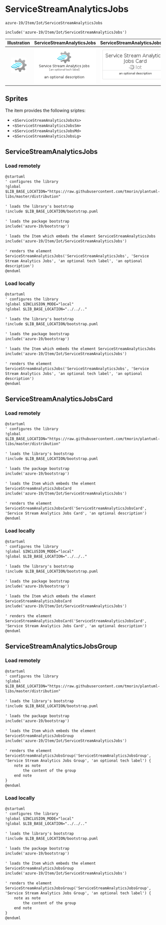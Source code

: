 # ServiceStreamAnalyticsJobs


```text
azure-19/Item/Iot/ServiceStreamAnalyticsJobs
```

```text
include('azure-19/Item/Iot/ServiceStreamAnalyticsJobs')
```



| Illustration | ServiceStreamAnalyticsJobs | ServiceStreamAnalyticsJobsCard | ServiceStreamAnalyticsJobsGroup |
| :---: | :---: | :---: | :---: |
| ![illustration for Illustration](../../../azure-19/Item/Iot/ServiceStreamAnalyticsJobs.png) | ![illustration for ServiceStreamAnalyticsJobs](../../../azure-19/Item/Iot/ServiceStreamAnalyticsJobs.Local.png) | ![illustration for ServiceStreamAnalyticsJobsCard](../../../azure-19/Item/Iot/ServiceStreamAnalyticsJobsCard.Local.png) | ![illustration for ServiceStreamAnalyticsJobsGroup](../../../azure-19/Item/Iot/ServiceStreamAnalyticsJobsGroup.Local.png) |



## Sprites
The item provides the following sriptes:

- `<$ServiceStreamAnalyticsJobsXs>`
- `<$ServiceStreamAnalyticsJobsSm>`
- `<$ServiceStreamAnalyticsJobsMd>`
- `<$ServiceStreamAnalyticsJobsLg>`





## ServiceStreamAnalyticsJobs

### Load remotely
```plantuml
@startuml
' configures the library
!global $LIB_BASE_LOCATION="https://raw.githubusercontent.com/tmorin/plantuml-libs/master/distribution"

' loads the library's bootstrap
!include $LIB_BASE_LOCATION/bootstrap.puml

' loads the package bootstrap
include('azure-19/bootstrap')

' loads the Item which embeds the element ServiceStreamAnalyticsJobs
include('azure-19/Item/Iot/ServiceStreamAnalyticsJobs')

' renders the element
ServiceStreamAnalyticsJobs('ServiceStreamAnalyticsJobs', 'Service Stream Analytics Jobs', 'an optional tech label', 'an optional description')
@enduml
```

### Load locally
```plantuml
@startuml
' configures the library
!global $INCLUSION_MODE="local"
!global $LIB_BASE_LOCATION="../../.."

' loads the library's bootstrap
!include $LIB_BASE_LOCATION/bootstrap.puml

' loads the package bootstrap
include('azure-19/bootstrap')

' loads the Item which embeds the element ServiceStreamAnalyticsJobs
include('azure-19/Item/Iot/ServiceStreamAnalyticsJobs')

' renders the element
ServiceStreamAnalyticsJobs('ServiceStreamAnalyticsJobs', 'Service Stream Analytics Jobs', 'an optional tech label', 'an optional description')
@enduml
```

## ServiceStreamAnalyticsJobsCard

### Load remotely
```plantuml
@startuml
' configures the library
!global $LIB_BASE_LOCATION="https://raw.githubusercontent.com/tmorin/plantuml-libs/master/distribution"

' loads the library's bootstrap
!include $LIB_BASE_LOCATION/bootstrap.puml

' loads the package bootstrap
include('azure-19/bootstrap')

' loads the Item which embeds the element ServiceStreamAnalyticsJobsCard
include('azure-19/Item/Iot/ServiceStreamAnalyticsJobs')

' renders the element
ServiceStreamAnalyticsJobsCard('ServiceStreamAnalyticsJobsCard', 'Service Stream Analytics Jobs Card', 'an optional description')
@enduml
```

### Load locally
```plantuml
@startuml
' configures the library
!global $INCLUSION_MODE="local"
!global $LIB_BASE_LOCATION="../../.."

' loads the library's bootstrap
!include $LIB_BASE_LOCATION/bootstrap.puml

' loads the package bootstrap
include('azure-19/bootstrap')

' loads the Item which embeds the element ServiceStreamAnalyticsJobsCard
include('azure-19/Item/Iot/ServiceStreamAnalyticsJobs')

' renders the element
ServiceStreamAnalyticsJobsCard('ServiceStreamAnalyticsJobsCard', 'Service Stream Analytics Jobs Card', 'an optional description')
@enduml
```

## ServiceStreamAnalyticsJobsGroup

### Load remotely
```plantuml
@startuml
' configures the library
!global $LIB_BASE_LOCATION="https://raw.githubusercontent.com/tmorin/plantuml-libs/master/distribution"

' loads the library's bootstrap
!include $LIB_BASE_LOCATION/bootstrap.puml

' loads the package bootstrap
include('azure-19/bootstrap')

' loads the Item which embeds the element ServiceStreamAnalyticsJobsGroup
include('azure-19/Item/Iot/ServiceStreamAnalyticsJobs')

' renders the element
ServiceStreamAnalyticsJobsGroup('ServiceStreamAnalyticsJobsGroup', 'Service Stream Analytics Jobs Group', 'an optional tech label') {
    note as note
        the content of the group
    end note
}
@enduml
```

### Load locally
```plantuml
@startuml
' configures the library
!global $INCLUSION_MODE="local"
!global $LIB_BASE_LOCATION="../../.."

' loads the library's bootstrap
!include $LIB_BASE_LOCATION/bootstrap.puml

' loads the package bootstrap
include('azure-19/bootstrap')

' loads the Item which embeds the element ServiceStreamAnalyticsJobsGroup
include('azure-19/Item/Iot/ServiceStreamAnalyticsJobs')

' renders the element
ServiceStreamAnalyticsJobsGroup('ServiceStreamAnalyticsJobsGroup', 'Service Stream Analytics Jobs Group', 'an optional tech label') {
    note as note
        the content of the group
    end note
}
@enduml
```

